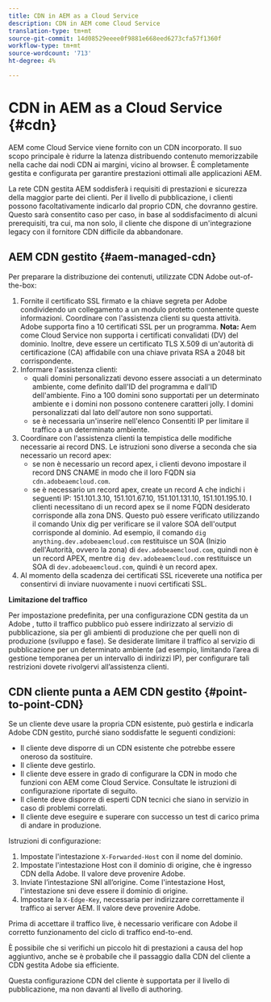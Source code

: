 ```yaml
---
title: CDN in AEM as a Cloud Service
description: CDN in AEM come Cloud Service
translation-type: tm+mt
source-git-commit: 14d08529eeee0f9881e668eed6273cfa57f1360f
workflow-type: tm+mt
source-wordcount: '713'
ht-degree: 4%

---
```



# CDN in AEM as a Cloud Service {#cdn}

AEM come Cloud Service viene fornito con un CDN incorporato. Il suo scopo principale è ridurre la latenza distribuendo contenuto memorizzabile nella cache dai nodi CDN ai margini, vicino al browser. È completamente gestita e configurata per garantire prestazioni ottimali alle applicazioni AEM.

La rete CDN gestita AEM soddisferà i requisiti di prestazioni e sicurezza della maggior parte dei clienti. Per il livello di pubblicazione, i clienti possono facoltativamente indicarlo dal proprio CDN, che dovranno gestire. Questo sarà consentito caso per caso, in base al soddisfacimento di alcuni prerequisiti, tra cui, ma non solo, il cliente che dispone di un&#39;integrazione legacy con il fornitore CDN difficile da abbandonare.

## AEM CDN gestito {#aem-managed-cdn}

Per preparare la distribuzione dei contenuti, utilizzate  CDN  Adobe out-of-the-box:

1. Fornite il certificato SSL firmato e la chiave segreta per  Adobe condividendo un collegamento a un modulo protetto contenente queste informazioni. Coordinare con l&#39;assistenza clienti su questa attività.  Adobe supporta fino a 10 certificati SSL per un programma.
   **Nota:** Aem come Cloud Service non supporta i certificati convalidati (DV) del dominio. Inoltre, deve essere un certificato TLS X.509 di un&#39;autorità di certificazione (CA) affidabile con una chiave privata RSA a 2048 bit corrispondente.
1. Informare l&#39;assistenza clienti:
   * quali domini personalizzati devono essere associati a un determinato ambiente, come definito dall&#39;ID del programma e dall&#39;ID dell&#39;ambiente. Fino a 100 domini sono supportati per un determinato ambiente e i domini non possono contenere caratteri jolly. I domini personalizzati dal lato dell&#39;autore non sono supportati.
   * se è necessaria un&#39;inserire nell&#39;elenco Consentiti IP  per limitare il traffico a un determinato ambiente.
1. Coordinare con l&#39;assistenza clienti la tempistica delle modifiche necessarie ai record DNS. Le istruzioni sono diverse a seconda che sia necessario un record apex:
   * se non è necessario un record apex, i clienti devono impostare il record DNS CNAME in modo che il loro FQDN sia `cdn.adobeaemcloud.com`.
   * se è necessario un record apex, create un record A che indichi i seguenti IP: 151.101.3.10, 151.101.67.10, 151.101.131.10, 151.101.195.10. I clienti necessitano di un record apex se il nome FQDN desiderato corrisponde alla zona DNS. Questo può essere verificato utilizzando il comando Unix dig per verificare se il valore SOA dell&#39;output corrisponde al dominio. Ad esempio, il comando `dig anything.dev.adobeaemcloud.com` restituisce un SOA (Inizio dell&#39;Autorità, ovvero la zona) di `dev.adobeaemcloud.com`, quindi non è un record APEX, mentre `dig dev.adobeaemcloud.com` restituisce un SOA di `dev.adobeaemcloud.com`, quindi è un record apex.
1. Al momento della scadenza dei certificati SSL riceverete una notifica per consentirvi di inviare nuovamente i nuovi certificati SSL.

**Limitazione del traffico**

Per impostazione predefinita, per una configurazione CDN gestita da un Adobe , tutto il traffico pubblico può essere indirizzato al servizio di pubblicazione, sia per gli ambienti di produzione che per quelli non di produzione (sviluppo e fase). Se desiderate limitare il traffico al servizio di pubblicazione per un determinato ambiente (ad esempio, limitando l’area di gestione temporanea per un intervallo di indirizzi IP), per configurare tali restrizioni dovete rivolgervi all’assistenza clienti.

## CDN cliente punta a AEM CDN gestito {#point-to-point-CDN}

Se un cliente deve usare la propria CDN esistente, può gestirla e indicarla  Adobe  CDN gestito, purché siano soddisfatte le seguenti condizioni:

* Il cliente deve disporre di un CDN esistente che potrebbe essere oneroso da sostituire.
* Il cliente deve gestirlo.
* Il cliente deve essere in grado di configurare la CDN in modo che funzioni con AEM come Cloud Service. Consultate le istruzioni di configurazione riportate di seguito.
* Il cliente deve disporre di esperti CDN tecnici che siano in servizio in caso di problemi correlati.
* Il cliente deve eseguire e superare con successo un test di carico prima di andare in produzione.

Istruzioni di configurazione:

1. Impostate l&#39;intestazione `X-Forwarded-Host` con il nome del dominio.
1. Impostate l&#39;intestazione Host con il dominio di origine, che è  ingresso  CDN della Adobe. Il valore deve provenire  Adobe.
1. Inviate l’intestazione SNI all’origine. Come l&#39;intestazione Host, l&#39;intestazione sni deve essere il dominio di origine.
1. Impostare la `X-Edge-Key`, necessaria per indirizzare correttamente il traffico ai server AEM. Il valore deve provenire  Adobe.

Prima di accettare il traffico live, è necessario verificare con  Adobe il corretto funzionamento del ciclo di traffico end-to-end.

È possibile che si verifichi un piccolo hit di prestazioni a causa del hop aggiuntivo, anche se è probabile che il passaggio dalla CDN del cliente a  CDN gestita  Adobe sia efficiente.

Questa configurazione CDN del cliente è supportata per il livello di pubblicazione, ma non davanti al livello di authoring.
